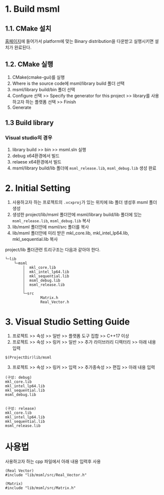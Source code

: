 # 1. Build msml
## 1.1. CMake 설치
[홈페이지](https://cmake.org/download/)에 들어가서 platform에 맞는 Binary distribution을 다운받고 실행시키면 설치가 완료된다.

## 1.2. CMake 실행
1. CMake(cmake-gui)를 실행
2. Where is the source code에 msml/library build 폴더 선택
3. msml/library build/bin 폴더 선택
4. Configure 선택 >> Specify the generator for this project >> library를 사용하고자 하는 플랫폼 선택 >> Finish
5. Generate

## 1.3 Build library
### Visual studio의 경우
1. library build >> bin >> msml.sln 실행
2. debug x64환경에서 빌드
3. relaese x64환경에서 빌드
4. msml/library build/lib 폴더에 `msml_release.lib`, `msml_debug.lib` 생성 완료

# 2. Initial Setting
1. 사용하고자 하는 프로젝트의 `.vcxproj`가 있는 위치에 lib 폴더 생성후 msml 폴더 생성
2. 생성한 project/lib/msml 폴더안에 msml/library build/lib 폴더에 있는 `msml_release.lib`, `msml_debug.lib` 복사
3. lib/msml 폴더안에 msml/src 폴더를 복사
4. lib/msml 폴더안에 미리 받은 mkl_core.lib, mkl_intel_lp64.lib, mkl_sequential.lib 복사

project/lib 폴더관련 트리구조는 다음과 같아야 한다.
```
└─lib
    └─msml
        │  mkl_core.lib
        │  mkl_intel_lp64.lib
        │  mkl_sequential.lib
        │  msml_debug.lib
        │  msml_release.lib
        │
        └─src
                Matrix.h
                Real_Vector.h
```

# 3. Visual Studio Setting Guide

1. 프로젝트 >> 속성 >> 일반 >> 플랫폼 도구 집합 >> C++17 이상
2. 프로젝트 >> 속성 >> 링커 >> 일반 >> 추가 라이브러리 디렉터리 >> 아래 내용 입력
```
$(ProjectDir)lib/msml
```
3.  프로젝트 >> 속성 >> 링커 >> 입력 >> 추가종속성 >> 편집 >> 아래 내용 입력


```
(구성: debug)
mkl_core.lib
mkl_intel_lp64.lib
mkl_sequential.lib
msml_debug.lib


(구성: release)
mkl_core.lib
mkl_intel_lp64.lib
mkl_sequential.lib
msml_release.lib
```

# 사용법
사용하고자 하는 cpp 파일에서 아래 내용 입력후 사용
```
(Real Vector)
#include "lib/msml/src/Real_Vector.h"

(Matrix)
#include "lib/msml/src/Matrix.h"
```